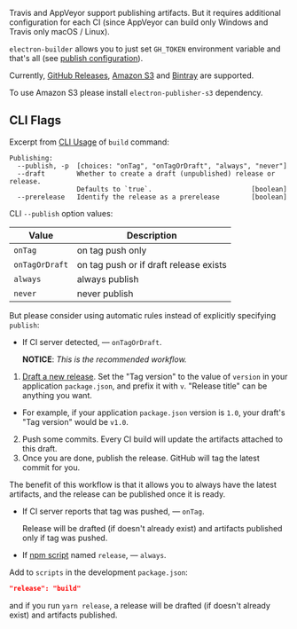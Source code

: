 Travis and AppVeyor support publishing artifacts. But it requires additional configuration for each CI (since AppVeyor can build only Windows and Travis only macOS / Linux).

`electron-builder` allows you to just set `GH_TOKEN` environment variable and that's all (see [publish configuration](/configuration/publish.md)).

Currently, [GitHub Releases](https://help.github.com/articles/about-releases/), [Amazon S3](https://aws.amazon.com/s3/) and [Bintray](https://bintray.com) are supported.

To use Amazon S3 please install `electron-publisher-s3` dependency.

## CLI Flags

Excerpt from [CLI Usage](https://github.com/electron-userland/electron-builder#cli-usage) of `build` command:
```
Publishing:
  --publish, -p  [choices: "onTag", "onTagOrDraft", "always", "never"]
  --draft        Whether to create a draft (unpublished) release or release. 
                 Defaults to `true`.                         [boolean]
  --prerelease   Identify the release as a prerelease        [boolean]
```
CLI `--publish` option values:

| Value          |  Description
| -------------- | -----------
| `onTag`        | on tag push only
| `onTagOrDraft` | on tag push or if draft release exists
| `always`       | always publish
| `never`        | never publish

But please consider using automatic rules instead of explicitly specifying `publish`:

* If CI server detected, — `onTagOrDraft`.

  **NOTICE**: _This is the recommended workflow._

 1. [Draft a new release](https://help.github.com/articles/creating-releases/). Set the "Tag version" to the value of `version` in your application `package.json`, and prefix it with `v`. "Release title" can be anything you want.
   - For example, if your application `package.json` version is `1.0`, your draft's "Tag version" would be `v1.0`.
 2. Push some commits. Every CI build will update the artifacts attached to this draft.
 3. Once you are done, publish the release. GitHub will tag the latest commit for you.

 The benefit of this workflow is that it allows you to always have the latest artifacts, and the release can be published once it is ready.

* If CI server reports that tag was pushed, — `onTag`.

  Release will be drafted (if doesn't already exist) and artifacts published only if tag was pushed.

* If [npm script](https://docs.npmjs.com/misc/scripts) named `release`, — `always`.

 Add to `scripts` in the development `package.json`:
 ```json
 "release": "build"
 ```
 and if you run `yarn release`, a release will be drafted (if doesn't already exist) and artifacts published.
